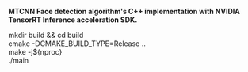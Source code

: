 **MTCNN Face detection algorithm's C++ implementation with NVIDIA TensorRT Inference acceleration SDK.**

mkdir build && cd build  
cmake -DCMAKE_BUILD_TYPE=Release ..  
make -j${nproc}  
./main